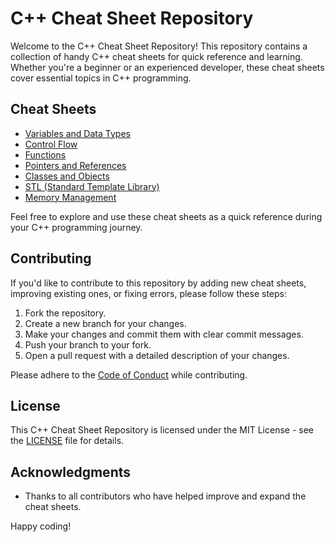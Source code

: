 # C++ Cheat Sheet Repository

Welcome to the C++ Cheat Sheet Repository! This repository contains a collection of handy C++ cheat sheets for quick reference and learning. Whether you're a beginner or an experienced developer, these cheat sheets cover essential topics in C++ programming.

## Cheat Sheets

- [Variables and Data Types](cheat_sheets/variables_and_data_types.md)
- [Control Flow](cheat_sheets/control_flow.md)
- [Functions](cheat_sheets/functions.md)
- [Pointers and References](cheat_sheets/pointers_and_references.md)
- [Classes and Objects](cheat_sheets/classes_and_objects.md)
- [STL (Standard Template Library)](cheat_sheets/stl.md)
- [Memory Management](cheat_sheets/memory_management.md)

Feel free to explore and use these cheat sheets as a quick reference during your C++ programming journey.

## Contributing

If you'd like to contribute to this repository by adding new cheat sheets, improving existing ones, or fixing errors, please follow these steps:

1. Fork the repository.
2. Create a new branch for your changes.
3. Make your changes and commit them with clear commit messages.
4. Push your branch to your fork.
5. Open a pull request with a detailed description of your changes.

Please adhere to the [Code of Conduct](CODE_OF_CONDUCT.md) while contributing.

## License

This C++ Cheat Sheet Repository is licensed under the MIT License - see the [LICENSE](LICENSE) file for details.

## Acknowledgments

- Thanks to all contributors who have helped improve and expand the cheat sheets.

Happy coding!
